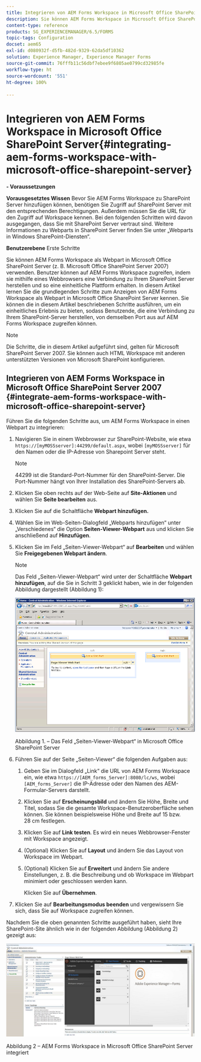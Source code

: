 ```yaml
---
title: Integrieren von AEM Forms Workspace in Microsoft Office SharePoint Server
description: Sie können AEM Forms Workspace in Microsoft Office SharePoint Server integrieren.
content-type: reference
products: SG_EXPERIENCEMANAGER/6.5/FORMS
topic-tags: Configuration
docset: aem65
exl-id: d080932f-d5fb-482d-9329-62da5df10362
solution: Experience Manager, Experience Manager Forms
source-git-commit: 76fffb11c56dbf7ebee9f6805ae0799cd32985fe
workflow-type: ht
source-wordcount: '551'
ht-degree: 100%

---
```


# Integrieren von AEM Forms Workspace in Microsoft Office SharePoint Server{#integrating-aem-forms-workspace-with-microsoft-office-sharepoint-server}

**- Voraussetzungen**

**Vorausgesetztes Wissen** 
Bevor Sie AEM Forms Workspace zu SharePoint Server hinzufügen können, benötigen Sie Zugriff auf SharePoint Server mit den entsprechenden Berechtigungen. Außerdem müssen Sie die URL für den Zugriff auf Workspace kennen. Bei den folgenden Schritten wird davon ausgegangen, dass Sie mit SharePoint Server vertraut sind. Weitere Informationen zu Webparts in SharePoint Server finden Sie unter „Webparts in Windows SharePoint-Diensten“.

**Benutzerebene** Erste Schritte

Sie können AEM Forms Workspace als Webpart in Microsoft Office SharePoint Server (z. B. Microsoft Office SharePoint Server 2007) verwenden. Benutzer können auf AEM Forms Workspace zugreifen, indem sie mithilfe eines Webbrowsers eine Verbindung zu Ihrem SharePoint Server herstellen und so eine einheitliche Plattform erhalten. In diesem Artikel lernen Sie die grundlegenden Schritte zum Anzeigen von AEM Forms Workspace als Webpart in Microsoft Office SharePoint Server kennen. Sie können die in diesem Artikel beschriebenen Schritte ausführen, um ein einheitliches Erlebnis zu bieten, sodass Benutzende, die eine Verbindung zu Ihrem SharePoint-Server herstellen, von demselben Port aus auf AEM Forms Workspace zugreifen können.

>[!NOTE]
>
>Die Schritte, die in diesem Artikel aufgeführt sind, gelten für Microsoft SharePoint Server 2007. Sie können auch HTML Workspace mit anderen unterstützten Versionen von Microsoft SharePoint konfigurieren.

## Integrieren von AEM Forms Workspace in Microsoft Office SharePoint Server 2007 {#integrate-aem-forms-workspace-with-microsoft-office-sharepoint-server}

Führen Sie die folgenden Schritte aus, um AEM Forms Workspace in einen Webpart zu integrieren:

1. Navigieren Sie in einem Webbrowser zur SharePoint-Website, wie etwa `https://[myMOSSserver]:44299/default.aspx`, wobei `[myMOSSserver]` für den Namen oder die IP-Adresse von Sharepoint Server steht.

   >[!NOTE]
   >
   >44299 ist die Standard-Port-Nummer für den SharePoint-Server. Die Port-Nummer hängt von Ihrer Installation des SharePoint-Servers ab.

1. Klicken Sie oben rechts auf der Web-Seite auf **Site-Aktionen** und wählen Sie **Seite bearbeiten** aus.
1. Klicken Sie auf die Schaltfläche **Webpart hinzufügen.**
1. Wählen Sie im Web-Seiten-Dialogfeld „Webparts hinzufügen“ unter „Verschiedenes“ die Option **Seiten-Viewer-Webpart** aus und klicken Sie anschließend auf **Hinzufügen**.
1. Klicken Sie im Feld „Seiten-Viewer-Webpart“ auf **Bearbeiten** und wählen Sie **Freigegebenen Webpart ändern**.

   >[!NOTE]
   >
   >Das Feld „Seiten-Viewer-Webpart“ wird unter der Schaltfläche **Webpart hinzufügen**, auf die Sie in Schritt 3 geklickt haben, wie in der folgenden Abbildung dargestellt (Abbildung 1):

   ![Feld „Seiten-Viewer-Webpart“ in Microsoft Office SharePoint Server.](assets/page-viewer-web-part-box-in-microsoft-office-sharepoint-server.png)

   Abbildung 1. – Das Feld „Seiten-Viewer-Webpart“ in Microsoft Office SharePoint Server

1. Führen Sie auf der Seite „Seiten-Viewer“ die folgenden Aufgaben aus:

   1. Geben Sie im Dialogfeld „Link“ die URL von AEM Forms Workspace ein, wie etwa `https://[AEM_forms_Server]:8080/lc/ws`, wobei `[AEM_forms_Server]` die IP-Adresse oder den Namen des AEM-Formular-Servers darstellt.
   1. Klicken Sie auf **Erscheinungsbild** und ändern Sie Höhe, Breite und Titel, sodass Sie die gesamte Workspace-Benutzeroberfläche sehen können. Sie können beispielsweise Höhe und Breite auf 15 bzw. 28 cm festlegen.
   1. Klicken Sie auf **Link testen**. Es wird ein neues Webbrowser-Fenster mit Workspace angezeigt.
   1. (Optional) Klicken Sie auf **Layout** und ändern Sie das Layout von Workspace im Webpart.
   1. (Optional) Klicken Sie auf **Erweitert** und ändern Sie andere Einstellungen, z. B. die Beschreibung und ob Workspace im Webpart minimiert oder geschlossen werden kann.

      Klicken Sie auf **Übernehmen**.

1. Klicken Sie auf **Bearbeitungsmodus beenden** und vergewissern Sie sich, dass Sie auf Workspace zugreifen können.

Nachdem Sie die oben genannten Schritte ausgeführt haben, sieht Ihre SharePoint-Site ähnlich wie in der folgenden Abbildung (Abbildung 2) gezeigt aus:

![AEM Forms Workspace in Microsoft Office SharePoint Server integriert](assets/aem-forms-workspace.jpg)

Abbildung 2 – AEM Forms Workspace in Microsoft Office SharePoint Server integriert

